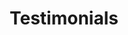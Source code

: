 ---
title: "Testimonials"
pubDate: 2024-05-07
description: "Hello this is my forst recomendation"
image:
tags: ["astro","javascript"]
---